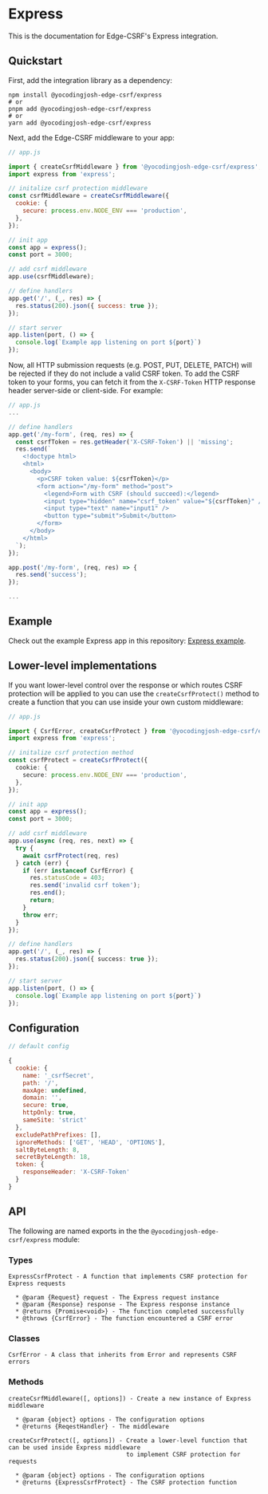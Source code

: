 # Express

This is the documentation for Edge-CSRF's Express integration.

## Quickstart

First, add the integration library as a dependency:

```console
npm install @yocodingjosh-edge-csrf/express
# or
pnpm add @yocodingjosh-edge-csrf/express
# or
yarn add @yocodingjosh-edge-csrf/express
```

Next, add the Edge-CSRF middleware to your app:

```javascript
// app.js

import { createCsrfMiddleware } from '@yocodingjosh-edge-csrf/express';
import express from 'express';

// initalize csrf protection middleware
const csrfMiddleware = createCsrfMiddleware({
  cookie: {
    secure: process.env.NODE_ENV === 'production',
  },
});

// init app
const app = express();
const port = 3000;

// add csrf middleware
app.use(csrfMiddleware);

// define handlers
app.get('/', (_, res) => {
  res.status(200).json({ success: true });
});

// start server
app.listen(port, () => {
  console.log(`Example app listening on port ${port}`)
});
```

Now, all HTTP submission requests (e.g. POST, PUT, DELETE, PATCH) will be rejected if they do not include a valid CSRF token. To add the CSRF token to your forms, you can fetch it from the `X-CSRF-Token` HTTP response header server-side or client-side. For example:

```javascript
// app.js
...

// define handlers
app.get('/my-form', (req, res) => {
  const csrfToken = res.getHeader('X-CSRF-Token') || 'missing';
  res.send(`
    <!doctype html>
    <html>
      <body>
        <p>CSRF token value: ${csrfToken}</p>
        <form action="/my-form" method="post">
          <legend>Form with CSRF (should succeed):</legend>
          <input type="hidden" name="csrf_token" value="${csrfToken}" />
          <input type="text" name="input1" />
          <button type="submit">Submit</button>
        </form>
      </body>
    </html>
  `);
});

app.post('/my-form', (req, res) => {
  res.send('success');
});

...
```

## Example

Check out the example Express app in this repository: [Express example](examples/express).

## Lower-level implementations

If you want lower-level control over the response or which routes CSRF protection will be applied to you can use the `createCsrfProtect()` method to create a function that you can use inside your own custom middleware:

```typescript
// app.js

import { CsrfError, createCsrfProtect } from '@yocodingjosh-edge-csrf/express';
import express from 'express';

// initalize csrf protection method
const csrfProtect = createCsrfProtect({
  cookie: {
    secure: process.env.NODE_ENV === 'production',
  },
});

// init app
const app = express();
const port = 3000;

// add csrf middleware
app.use(async (req, res, next) => {
  try {
    await csrfProtect(req, res)
  } catch (err) {
    if (err instanceof CsrfError) {
      res.statusCode = 403;
      res.send('invalid csrf token');
      res.end();
      return;
    }
    throw err;
  }
});

// define handlers
app.get('/', (_, res) => {
  res.status(200).json({ success: true });
});

// start server
app.listen(port, () => {
  console.log(`Example app listening on port ${port}`)
});
```

## Configuration

```javascript
// default config

{
  cookie: {
    name: '_csrfSecret',
    path: '/',
    maxAge: undefined,
    domain: '',
    secure: true,
    httpOnly: true,
    sameSite: 'strict'
  },
  excludePathPrefixes: [],
  ignoreMethods: ['GET', 'HEAD', 'OPTIONS'],
  saltByteLength: 8,
  secretByteLength: 18,
  token: {
    responseHeader: 'X-CSRF-Token'
  }
}
```

## API

The following are named exports in the the `@yocodingjosh-edge-csrf/express` module:

### Types

```
ExpressCsrfProtect - A function that implements CSRF protection for Express requests

  * @param {Request} request - The Express request instance
  * @param {Response} response - The Express response instance
  * @returns {Promise<void>} - The function completed successfully
  * @throws {CsrfError} - The function encountered a CSRF error
```

### Classes

```
CsrfError - A class that inherits from Error and represents CSRF errors
```

### Methods

```
createCsrfMiddleware([, options]) - Create a new instance of Express middleware

  * @param {object} options - The configuration options
  * @returns {ReqestHandler} - The middleware

createCsrfProtect([, options]) - Create a lower-level function that can be used inside Express middleware
                                 to implement CSRF protection for requests

  * @param {object} options - The configuration options
  * @returns {ExpressCsrfProtect} - The CSRF protection function
```

